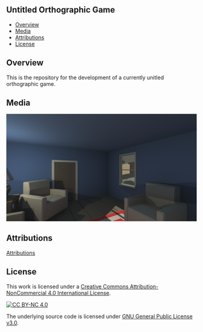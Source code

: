 ## Untitled Orthographic Game

- [Overview](#overview)
- [Media](#media)
- [Attributions](#attributions)
- [License](#license)

<a name="overview"/></a>
## Overview
This is the repository for the development of a currently unitled orthographic game.

<a name="media"/></a>
## Media
![Concept Image](Documentation/images/banner.png)
  
<a name="attributions"></a>
## Attributions
[Attributions](NOTICE.md)

<a name="license"></a>
## License
This work is licensed under a [Creative Commons Attribution-NonCommercial 4.0 International License][cc-by-nc].

[![CC BY-NC 4.0][cc-by-nc-image]][cc-by-nc]

[cc-by-nc]: http://creativecommons.org/licenses/by-nc/4.0/
[cc-by-nc-image]: https://licensebuttons.net/l/by-nc/4.0/88x31.png
[cc-by-nc-shield]: https://img.shields.io/badge/License-CC%20BY--NC%204.0-lightgrey.svg

The underlying source code is licensed under [GNU General Public License v3.0](LICENSE.md).
